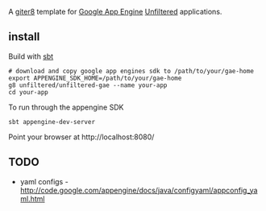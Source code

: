 A [giter8][g8] template for [Google App Engine][gae] [Unfiltered][unfiltered] applications.


## install

Build with [sbt][sbt]

    # download and copy google app engines sdk to /path/to/your/gae-home
    export APPENGINE_SDK_HOME=/path/to/your/gae-home
    g8 unfiltered/unfiltered-gae --name your-app
    cd your-app

To run through the appengine SDK

    sbt appengine-dev-server

Point your browser at http://localhost:8080/

## TODO

* yaml configs - http://code.google.com/appengine/docs/java/configyaml/appconfig_yaml.html

[sbt]: http://www.scala-sbt.org/
[gaesbt]: https://github.com/sbt/sbt-appengine
[g8]: http://github.com/foundweekends/giter8#readme
[unfiltered]: http://github.com/unfiltered/unfiltered#readme
[gae]: https://cloud.google.com/appengine/
